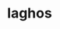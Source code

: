 ---
title: "laghos"
layout: cache
categories: [package, develop]
meta: {"versions": ["3.1"], "compilers": ["gcc@=11.4.0", "gcc@=9.4.0", "oneapi@=2024.2.0"], "oss": ["ubuntu20.04", "ubuntu22.04"], "platforms": ["linux"], "targets": ["neoverse_v1", "neoverse_v2", "ppc64le", "x86_64_v3"], "stacks": ["e4s", "e4s-neoverse-v2", "e4s-neoverse_v1", "e4s-oneapi", "e4s-power", "root"], "num_specs": 40, "num_specs_by_stack": {"e4s-power": 8, "root": 40, "e4s-neoverse_v1": 8, "e4s-neoverse-v2": 8, "e4s": 8, "e4s-oneapi": 8}}
spec_details: [{"hash": "ty5wi5nzosb4w7ijodcy43tnizfvmlgf", "compiler": "gcc@=9.4.0", "versions": ["3.1"], "os": "ubuntu20.04", "platform": "linux", "target": "ppc64le", "variants": ["build_system=makefile", "+metis", "~ofast", "patches=e783a71"], "stacks": ["e4s-power", "root"], "size": "-", "tarball": "https://binaries.spack.io/develop/build_cache/linux-ubuntu20.04-ppc64le/gcc-9.4.0/laghos-3.1/linux-ubuntu20.04-ppc64le-gcc-9.4.0-laghos-3.1-ty5wi5nzosb4w7ijodcy43tnizfvmlgf.spack"}, {"hash": "3lvfmm65zvannfdzbbtrqenk7gniiwss", "compiler": "gcc@=9.4.0", "versions": ["3.1"], "os": "ubuntu20.04", "platform": "linux", "target": "ppc64le", "variants": ["build_system=makefile", "+metis", "~ofast", "patches=e783a71"], "stacks": ["e4s-power", "root"], "size": "-", "tarball": "https://binaries.spack.io/develop/build_cache/linux-ubuntu20.04-ppc64le/gcc-9.4.0/laghos-3.1/linux-ubuntu20.04-ppc64le-gcc-9.4.0-laghos-3.1-3lvfmm65zvannfdzbbtrqenk7gniiwss.spack"}, {"hash": "56k2i7znrfq5oawqjn7npf77ohy2jhlf", "compiler": "gcc@=9.4.0", "versions": ["3.1"], "os": "ubuntu20.04", "platform": "linux", "target": "ppc64le", "variants": ["build_system=makefile", "+metis", "~ofast", "patches=e783a71"], "stacks": ["e4s-power", "root"], "size": "-", "tarball": "https://binaries.spack.io/develop/build_cache/linux-ubuntu20.04-ppc64le/gcc-9.4.0/laghos-3.1/linux-ubuntu20.04-ppc64le-gcc-9.4.0-laghos-3.1-56k2i7znrfq5oawqjn7npf77ohy2jhlf.spack"}, {"hash": "4dpqqohmebrvzqesdy4hrsmz3hutspxk", "compiler": "gcc@=9.4.0", "versions": ["3.1"], "os": "ubuntu20.04", "platform": "linux", "target": "ppc64le", "variants": ["build_system=makefile", "+metis", "~ofast", "patches=e783a71"], "stacks": ["e4s-power", "root"], "size": "-", "tarball": "https://binaries.spack.io/develop/build_cache/linux-ubuntu20.04-ppc64le/gcc-9.4.0/laghos-3.1/linux-ubuntu20.04-ppc64le-gcc-9.4.0-laghos-3.1-4dpqqohmebrvzqesdy4hrsmz3hutspxk.spack"}, {"hash": "7hbgb3za624x2m22dvk6dwb5iwxn2yfg", "compiler": "gcc@=9.4.0", "versions": ["3.1"], "os": "ubuntu20.04", "platform": "linux", "target": "ppc64le", "variants": ["build_system=makefile", "+metis", "~ofast", "patches=e783a71"], "stacks": ["e4s-power", "root"], "size": "-", "tarball": "https://binaries.spack.io/develop/build_cache/linux-ubuntu20.04-ppc64le/gcc-9.4.0/laghos-3.1/linux-ubuntu20.04-ppc64le-gcc-9.4.0-laghos-3.1-7hbgb3za624x2m22dvk6dwb5iwxn2yfg.spack"}, {"hash": "orxtd23jo6evrgv6gf2xoqdxgh26liv2", "compiler": "gcc@=9.4.0", "versions": ["3.1"], "os": "ubuntu20.04", "platform": "linux", "target": "ppc64le", "variants": ["build_system=makefile", "+metis", "~ofast", "patches=e783a71"], "stacks": ["e4s-power", "root"], "size": "-", "tarball": "https://binaries.spack.io/develop/build_cache/linux-ubuntu20.04-ppc64le/gcc-9.4.0/laghos-3.1/linux-ubuntu20.04-ppc64le-gcc-9.4.0-laghos-3.1-orxtd23jo6evrgv6gf2xoqdxgh26liv2.spack"}, {"hash": "spaef2wcgamicz5gab2aat4gq22g2ydy", "compiler": "gcc@=9.4.0", "versions": ["3.1"], "os": "ubuntu20.04", "platform": "linux", "target": "ppc64le", "variants": ["build_system=makefile", "+metis", "~ofast", "patches=e783a71"], "stacks": ["e4s-power", "root"], "size": "-", "tarball": "https://binaries.spack.io/develop/build_cache/linux-ubuntu20.04-ppc64le/gcc-9.4.0/laghos-3.1/linux-ubuntu20.04-ppc64le-gcc-9.4.0-laghos-3.1-spaef2wcgamicz5gab2aat4gq22g2ydy.spack"}, {"hash": "l2r63xi77w67ukqctiprnwopu33ajujy", "compiler": "gcc@=9.4.0", "versions": ["3.1"], "os": "ubuntu20.04", "platform": "linux", "target": "ppc64le", "variants": ["build_system=makefile", "+metis", "~ofast", "patches=e783a71"], "stacks": ["e4s-power", "root"], "size": "-", "tarball": "https://binaries.spack.io/develop/build_cache/linux-ubuntu20.04-ppc64le/gcc-9.4.0/laghos-3.1/linux-ubuntu20.04-ppc64le-gcc-9.4.0-laghos-3.1-l2r63xi77w67ukqctiprnwopu33ajujy.spack"}, {"hash": "adjojt7izykpvhfl3gdilqj4pax2ooqc", "compiler": "gcc@=11.4.0", "versions": ["3.1"], "os": "ubuntu22.04", "platform": "linux", "target": "neoverse_v1", "variants": ["build_system=makefile", "+metis", "~ofast", "patches=e783a71"], "stacks": ["e4s-neoverse_v1", "root"], "size": "-", "tarball": "https://binaries.spack.io/develop/build_cache/linux-ubuntu22.04-neoverse_v1/gcc-11.4.0/laghos-3.1/linux-ubuntu22.04-neoverse_v1-gcc-11.4.0-laghos-3.1-adjojt7izykpvhfl3gdilqj4pax2ooqc.spack"}, {"hash": "bnnq3z3z3gdeirfzkeitjvm4apwvsstc", "compiler": "gcc@=11.4.0", "versions": ["3.1"], "os": "ubuntu22.04", "platform": "linux", "target": "neoverse_v1", "variants": ["build_system=makefile", "+metis", "~ofast", "patches=e783a71"], "stacks": ["e4s-neoverse_v1", "root"], "size": "-", "tarball": "https://binaries.spack.io/develop/build_cache/linux-ubuntu22.04-neoverse_v1/gcc-11.4.0/laghos-3.1/linux-ubuntu22.04-neoverse_v1-gcc-11.4.0-laghos-3.1-bnnq3z3z3gdeirfzkeitjvm4apwvsstc.spack"}, {"hash": "cmco6prazkrwdscvlcguogc6rh6patrm", "compiler": "gcc@=11.4.0", "versions": ["3.1"], "os": "ubuntu22.04", "platform": "linux", "target": "neoverse_v1", "variants": ["build_system=makefile", "+metis", "~ofast", "patches=e783a71"], "stacks": ["e4s-neoverse_v1", "root"], "size": "-", "tarball": "https://binaries.spack.io/develop/build_cache/linux-ubuntu22.04-neoverse_v1/gcc-11.4.0/laghos-3.1/linux-ubuntu22.04-neoverse_v1-gcc-11.4.0-laghos-3.1-cmco6prazkrwdscvlcguogc6rh6patrm.spack"}, {"hash": "pmc3ddlekchqyr4csxvtem2kgzyfx3pd", "compiler": "gcc@=11.4.0", "versions": ["3.1"], "os": "ubuntu22.04", "platform": "linux", "target": "neoverse_v1", "variants": ["build_system=makefile", "+metis", "~ofast", "patches=e783a71"], "stacks": ["e4s-neoverse_v1", "root"], "size": "-", "tarball": "https://binaries.spack.io/develop/build_cache/linux-ubuntu22.04-neoverse_v1/gcc-11.4.0/laghos-3.1/linux-ubuntu22.04-neoverse_v1-gcc-11.4.0-laghos-3.1-pmc3ddlekchqyr4csxvtem2kgzyfx3pd.spack"}, {"hash": "osr4lmmxdjxnkshbc6ch72butb6bmi54", "compiler": "gcc@=11.4.0", "versions": ["3.1"], "os": "ubuntu22.04", "platform": "linux", "target": "neoverse_v1", "variants": ["build_system=makefile", "+metis", "~ofast", "patches=e783a71"], "stacks": ["e4s-neoverse_v1", "root"], "size": "-", "tarball": "https://binaries.spack.io/develop/build_cache/linux-ubuntu22.04-neoverse_v1/gcc-11.4.0/laghos-3.1/linux-ubuntu22.04-neoverse_v1-gcc-11.4.0-laghos-3.1-osr4lmmxdjxnkshbc6ch72butb6bmi54.spack"}, {"hash": "4oyqp6673bdtuus6rbxshegbxfnumwuz", "compiler": "gcc@=11.4.0", "versions": ["3.1"], "os": "ubuntu22.04", "platform": "linux", "target": "neoverse_v1", "variants": ["build_system=makefile", "+metis", "~ofast", "patches=e783a71"], "stacks": ["e4s-neoverse_v1", "root"], "size": "-", "tarball": "https://binaries.spack.io/develop/build_cache/linux-ubuntu22.04-neoverse_v1/gcc-11.4.0/laghos-3.1/linux-ubuntu22.04-neoverse_v1-gcc-11.4.0-laghos-3.1-4oyqp6673bdtuus6rbxshegbxfnumwuz.spack"}, {"hash": "ycc7acc3pqjd4tssltnan74cizff5d7l", "compiler": "gcc@=11.4.0", "versions": ["3.1"], "os": "ubuntu22.04", "platform": "linux", "target": "neoverse_v1", "variants": ["build_system=makefile", "+metis", "~ofast", "patches=e783a71"], "stacks": ["e4s-neoverse_v1", "root"], "size": "-", "tarball": "https://binaries.spack.io/develop/build_cache/linux-ubuntu22.04-neoverse_v1/gcc-11.4.0/laghos-3.1/linux-ubuntu22.04-neoverse_v1-gcc-11.4.0-laghos-3.1-ycc7acc3pqjd4tssltnan74cizff5d7l.spack"}, {"hash": "f7zecqu2xzqmh4cpklsgujsem7c5pv3d", "compiler": "gcc@=11.4.0", "versions": ["3.1"], "os": "ubuntu22.04", "platform": "linux", "target": "neoverse_v1", "variants": ["build_system=makefile", "+metis", "~ofast", "patches=e783a71"], "stacks": ["e4s-neoverse_v1", "root"], "size": "-", "tarball": "https://binaries.spack.io/develop/build_cache/linux-ubuntu22.04-neoverse_v1/gcc-11.4.0/laghos-3.1/linux-ubuntu22.04-neoverse_v1-gcc-11.4.0-laghos-3.1-f7zecqu2xzqmh4cpklsgujsem7c5pv3d.spack"}, {"hash": "zvs4anmtjzmkqkya2prz63e5bnu7maws", "compiler": "gcc@=11.4.0", "versions": ["3.1"], "os": "ubuntu22.04", "platform": "linux", "target": "neoverse_v2", "variants": ["build_system=makefile", "+metis", "~ofast", "patches=e783a71"], "stacks": ["e4s-neoverse-v2", "root"], "size": "-", "tarball": "https://binaries.spack.io/develop/build_cache/linux-ubuntu22.04-neoverse_v2/gcc-11.4.0/laghos-3.1/linux-ubuntu22.04-neoverse_v2-gcc-11.4.0-laghos-3.1-zvs4anmtjzmkqkya2prz63e5bnu7maws.spack"}, {"hash": "xohgynthf7xo4eufwvdohtp2j74omljl", "compiler": "gcc@=11.4.0", "versions": ["3.1"], "os": "ubuntu22.04", "platform": "linux", "target": "neoverse_v2", "variants": ["build_system=makefile", "+metis", "~ofast", "patches=e783a71"], "stacks": ["e4s-neoverse-v2", "root"], "size": "-", "tarball": "https://binaries.spack.io/develop/build_cache/linux-ubuntu22.04-neoverse_v2/gcc-11.4.0/laghos-3.1/linux-ubuntu22.04-neoverse_v2-gcc-11.4.0-laghos-3.1-xohgynthf7xo4eufwvdohtp2j74omljl.spack"}, {"hash": "qdvm5rdf7kejzpxiin2of3mzpdprf4we", "compiler": "gcc@=11.4.0", "versions": ["3.1"], "os": "ubuntu22.04", "platform": "linux", "target": "neoverse_v2", "variants": ["build_system=makefile", "+metis", "~ofast", "patches=e783a71"], "stacks": ["e4s-neoverse-v2", "root"], "size": "-", "tarball": "https://binaries.spack.io/develop/build_cache/linux-ubuntu22.04-neoverse_v2/gcc-11.4.0/laghos-3.1/linux-ubuntu22.04-neoverse_v2-gcc-11.4.0-laghos-3.1-qdvm5rdf7kejzpxiin2of3mzpdprf4we.spack"}, {"hash": "thtytbkm37higz72prdz525kwrn4gp7o", "compiler": "gcc@=11.4.0", "versions": ["3.1"], "os": "ubuntu22.04", "platform": "linux", "target": "neoverse_v2", "variants": ["build_system=makefile", "+metis", "~ofast", "patches=e783a71"], "stacks": ["e4s-neoverse-v2", "root"], "size": "-", "tarball": "https://binaries.spack.io/develop/build_cache/linux-ubuntu22.04-neoverse_v2/gcc-11.4.0/laghos-3.1/linux-ubuntu22.04-neoverse_v2-gcc-11.4.0-laghos-3.1-thtytbkm37higz72prdz525kwrn4gp7o.spack"}, {"hash": "k5bvlcvz2kexv3vd6ccgylmfrww6ir2j", "compiler": "gcc@=11.4.0", "versions": ["3.1"], "os": "ubuntu22.04", "platform": "linux", "target": "neoverse_v2", "variants": ["build_system=makefile", "+metis", "~ofast", "patches=e783a71"], "stacks": ["e4s-neoverse-v2", "root"], "size": "-", "tarball": "https://binaries.spack.io/develop/build_cache/linux-ubuntu22.04-neoverse_v2/gcc-11.4.0/laghos-3.1/linux-ubuntu22.04-neoverse_v2-gcc-11.4.0-laghos-3.1-k5bvlcvz2kexv3vd6ccgylmfrww6ir2j.spack"}, {"hash": "thcf2lslwado2zdqbkabkaadgi2fp6wd", "compiler": "gcc@=11.4.0", "versions": ["3.1"], "os": "ubuntu22.04", "platform": "linux", "target": "neoverse_v2", "variants": ["build_system=makefile", "+metis", "~ofast", "patches=e783a71"], "stacks": ["e4s-neoverse-v2", "root"], "size": "-", "tarball": "https://binaries.spack.io/develop/build_cache/linux-ubuntu22.04-neoverse_v2/gcc-11.4.0/laghos-3.1/linux-ubuntu22.04-neoverse_v2-gcc-11.4.0-laghos-3.1-thcf2lslwado2zdqbkabkaadgi2fp6wd.spack"}, {"hash": "aa5dhgfbooqn22scvnv3iaufglv6nbc2", "compiler": "gcc@=11.4.0", "versions": ["3.1"], "os": "ubuntu22.04", "platform": "linux", "target": "neoverse_v2", "variants": ["build_system=makefile", "+metis", "~ofast", "patches=e783a71"], "stacks": ["e4s-neoverse-v2", "root"], "size": "-", "tarball": "https://binaries.spack.io/develop/build_cache/linux-ubuntu22.04-neoverse_v2/gcc-11.4.0/laghos-3.1/linux-ubuntu22.04-neoverse_v2-gcc-11.4.0-laghos-3.1-aa5dhgfbooqn22scvnv3iaufglv6nbc2.spack"}, {"hash": "iibgnmqztjlkzx52oi6sjuyucoadg3vh", "compiler": "gcc@=11.4.0", "versions": ["3.1"], "os": "ubuntu22.04", "platform": "linux", "target": "neoverse_v2", "variants": ["build_system=makefile", "+metis", "~ofast", "patches=e783a71"], "stacks": ["e4s-neoverse-v2", "root"], "size": "-", "tarball": "https://binaries.spack.io/develop/build_cache/linux-ubuntu22.04-neoverse_v2/gcc-11.4.0/laghos-3.1/linux-ubuntu22.04-neoverse_v2-gcc-11.4.0-laghos-3.1-iibgnmqztjlkzx52oi6sjuyucoadg3vh.spack"}, {"hash": "crh3ewf3dtfzp2m3lettmjhdxgeqhfhv", "compiler": "gcc@=11.4.0", "versions": ["3.1"], "os": "ubuntu22.04", "platform": "linux", "target": "x86_64_v3", "variants": ["build_system=makefile", "+metis", "~ofast", "patches=e783a71"], "stacks": ["e4s", "root"], "size": "-", "tarball": "https://binaries.spack.io/develop/build_cache/linux-ubuntu22.04-x86_64_v3/gcc-11.4.0/laghos-3.1/linux-ubuntu22.04-x86_64_v3-gcc-11.4.0-laghos-3.1-crh3ewf3dtfzp2m3lettmjhdxgeqhfhv.spack"}, {"hash": "36hrhbvz5lkf4prpmfjujdigm5plx3zz", "compiler": "gcc@=11.4.0", "versions": ["3.1"], "os": "ubuntu22.04", "platform": "linux", "target": "x86_64_v3", "variants": ["build_system=makefile", "+metis", "~ofast", "patches=e783a71"], "stacks": ["e4s", "root"], "size": "-", "tarball": "https://binaries.spack.io/develop/build_cache/linux-ubuntu22.04-x86_64_v3/gcc-11.4.0/laghos-3.1/linux-ubuntu22.04-x86_64_v3-gcc-11.4.0-laghos-3.1-36hrhbvz5lkf4prpmfjujdigm5plx3zz.spack"}, {"hash": "dsg64jdzrst7dsh5lfn4zajqawdcaigy", "compiler": "gcc@=11.4.0", "versions": ["3.1"], "os": "ubuntu22.04", "platform": "linux", "target": "x86_64_v3", "variants": ["build_system=makefile", "+metis", "~ofast", "patches=e783a71"], "stacks": ["e4s", "root"], "size": "-", "tarball": "https://binaries.spack.io/develop/build_cache/linux-ubuntu22.04-x86_64_v3/gcc-11.4.0/laghos-3.1/linux-ubuntu22.04-x86_64_v3-gcc-11.4.0-laghos-3.1-dsg64jdzrst7dsh5lfn4zajqawdcaigy.spack"}, {"hash": "fkapy63jgdlelvdn7wr5wxdd5ipsqwgu", "compiler": "gcc@=11.4.0", "versions": ["3.1"], "os": "ubuntu22.04", "platform": "linux", "target": "x86_64_v3", "variants": ["build_system=makefile", "+metis", "~ofast", "patches=e783a71"], "stacks": ["e4s", "root"], "size": "-", "tarball": "https://binaries.spack.io/develop/build_cache/linux-ubuntu22.04-x86_64_v3/gcc-11.4.0/laghos-3.1/linux-ubuntu22.04-x86_64_v3-gcc-11.4.0-laghos-3.1-fkapy63jgdlelvdn7wr5wxdd5ipsqwgu.spack"}, {"hash": "ef62kpvn4hk3rhzgoq6s2dssamxyucvl", "compiler": "gcc@=11.4.0", "versions": ["3.1"], "os": "ubuntu22.04", "platform": "linux", "target": "x86_64_v3", "variants": ["build_system=makefile", "+metis", "~ofast", "patches=e783a71"], "stacks": ["e4s", "root"], "size": "-", "tarball": "https://binaries.spack.io/develop/build_cache/linux-ubuntu22.04-x86_64_v3/gcc-11.4.0/laghos-3.1/linux-ubuntu22.04-x86_64_v3-gcc-11.4.0-laghos-3.1-ef62kpvn4hk3rhzgoq6s2dssamxyucvl.spack"}, {"hash": "cyge2ij6ozuk7zm4gwkr3pmiusbyhnm2", "compiler": "gcc@=11.4.0", "versions": ["3.1"], "os": "ubuntu22.04", "platform": "linux", "target": "x86_64_v3", "variants": ["build_system=makefile", "+metis", "~ofast", "patches=e783a71"], "stacks": ["e4s", "root"], "size": "-", "tarball": "https://binaries.spack.io/develop/build_cache/linux-ubuntu22.04-x86_64_v3/gcc-11.4.0/laghos-3.1/linux-ubuntu22.04-x86_64_v3-gcc-11.4.0-laghos-3.1-cyge2ij6ozuk7zm4gwkr3pmiusbyhnm2.spack"}, {"hash": "jaci74lp3wf7iw7efulmznijkf2cbwsa", "compiler": "gcc@=11.4.0", "versions": ["3.1"], "os": "ubuntu22.04", "platform": "linux", "target": "x86_64_v3", "variants": ["build_system=makefile", "+metis", "~ofast", "patches=e783a71"], "stacks": ["e4s", "root"], "size": "-", "tarball": "https://binaries.spack.io/develop/build_cache/linux-ubuntu22.04-x86_64_v3/gcc-11.4.0/laghos-3.1/linux-ubuntu22.04-x86_64_v3-gcc-11.4.0-laghos-3.1-jaci74lp3wf7iw7efulmznijkf2cbwsa.spack"}, {"hash": "rjsk7wcrcuahsvvpexo2hqyvn7ctqto5", "compiler": "gcc@=11.4.0", "versions": ["3.1"], "os": "ubuntu22.04", "platform": "linux", "target": "x86_64_v3", "variants": ["build_system=makefile", "+metis", "~ofast", "patches=e783a71"], "stacks": ["e4s", "root"], "size": "-", "tarball": "https://binaries.spack.io/develop/build_cache/linux-ubuntu22.04-x86_64_v3/gcc-11.4.0/laghos-3.1/linux-ubuntu22.04-x86_64_v3-gcc-11.4.0-laghos-3.1-rjsk7wcrcuahsvvpexo2hqyvn7ctqto5.spack"}, {"hash": "jzdhwmvbng35ne6wchz57wb2nqv7hz2k", "compiler": "oneapi@=2024.2.0", "versions": ["3.1"], "os": "ubuntu22.04", "platform": "linux", "target": "x86_64_v3", "variants": ["build_system=makefile", "+metis", "~ofast", "patches=e783a71"], "stacks": ["e4s-oneapi", "root"], "size": "-", "tarball": "https://binaries.spack.io/develop/build_cache/linux-ubuntu22.04-x86_64_v3/oneapi-2024.2.0/laghos-3.1/linux-ubuntu22.04-x86_64_v3-oneapi-2024.2.0-laghos-3.1-jzdhwmvbng35ne6wchz57wb2nqv7hz2k.spack"}, {"hash": "fdrkpgz7j5xcd74ovsdfojjmxwnhc3k4", "compiler": "oneapi@=2024.2.0", "versions": ["3.1"], "os": "ubuntu22.04", "platform": "linux", "target": "x86_64_v3", "variants": ["build_system=makefile", "+metis", "~ofast", "patches=e783a71"], "stacks": ["e4s-oneapi", "root"], "size": "-", "tarball": "https://binaries.spack.io/develop/build_cache/linux-ubuntu22.04-x86_64_v3/oneapi-2024.2.0/laghos-3.1/linux-ubuntu22.04-x86_64_v3-oneapi-2024.2.0-laghos-3.1-fdrkpgz7j5xcd74ovsdfojjmxwnhc3k4.spack"}, {"hash": "bhg6cis2dnty22oqnbstbdjt65szfvs7", "compiler": "oneapi@=2024.2.0", "versions": ["3.1"], "os": "ubuntu22.04", "platform": "linux", "target": "x86_64_v3", "variants": ["build_system=makefile", "+metis", "~ofast", "patches=e783a71"], "stacks": ["e4s-oneapi", "root"], "size": "-", "tarball": "https://binaries.spack.io/develop/build_cache/linux-ubuntu22.04-x86_64_v3/oneapi-2024.2.0/laghos-3.1/linux-ubuntu22.04-x86_64_v3-oneapi-2024.2.0-laghos-3.1-bhg6cis2dnty22oqnbstbdjt65szfvs7.spack"}, {"hash": "hivizpox6gbqkmnyflkyvmaoyc4opj24", "compiler": "oneapi@=2024.2.0", "versions": ["3.1"], "os": "ubuntu22.04", "platform": "linux", "target": "x86_64_v3", "variants": ["build_system=makefile", "+metis", "~ofast", "patches=e783a71"], "stacks": ["e4s-oneapi", "root"], "size": "-", "tarball": "https://binaries.spack.io/develop/build_cache/linux-ubuntu22.04-x86_64_v3/oneapi-2024.2.0/laghos-3.1/linux-ubuntu22.04-x86_64_v3-oneapi-2024.2.0-laghos-3.1-hivizpox6gbqkmnyflkyvmaoyc4opj24.spack"}, {"hash": "qsuixvqlkpf6an2kosnsjnvf6yf4rnt3", "compiler": "oneapi@=2024.2.0", "versions": ["3.1"], "os": "ubuntu22.04", "platform": "linux", "target": "x86_64_v3", "variants": ["build_system=makefile", "+metis", "~ofast", "patches=e783a71"], "stacks": ["e4s-oneapi", "root"], "size": "-", "tarball": "https://binaries.spack.io/develop/build_cache/linux-ubuntu22.04-x86_64_v3/oneapi-2024.2.0/laghos-3.1/linux-ubuntu22.04-x86_64_v3-oneapi-2024.2.0-laghos-3.1-qsuixvqlkpf6an2kosnsjnvf6yf4rnt3.spack"}, {"hash": "tksiodcplesw3nd3iep3lkpfufhwciop", "compiler": "oneapi@=2024.2.0", "versions": ["3.1"], "os": "ubuntu22.04", "platform": "linux", "target": "x86_64_v3", "variants": ["build_system=makefile", "+metis", "~ofast", "patches=e783a71"], "stacks": ["e4s-oneapi", "root"], "size": "-", "tarball": "https://binaries.spack.io/develop/build_cache/linux-ubuntu22.04-x86_64_v3/oneapi-2024.2.0/laghos-3.1/linux-ubuntu22.04-x86_64_v3-oneapi-2024.2.0-laghos-3.1-tksiodcplesw3nd3iep3lkpfufhwciop.spack"}, {"hash": "xr32pjisuctxmottpypyjcfsoin5yeh5", "compiler": "oneapi@=2024.2.0", "versions": ["3.1"], "os": "ubuntu22.04", "platform": "linux", "target": "x86_64_v3", "variants": ["build_system=makefile", "+metis", "~ofast", "patches=e783a71"], "stacks": ["e4s-oneapi", "root"], "size": "-", "tarball": "https://binaries.spack.io/develop/build_cache/linux-ubuntu22.04-x86_64_v3/oneapi-2024.2.0/laghos-3.1/linux-ubuntu22.04-x86_64_v3-oneapi-2024.2.0-laghos-3.1-xr32pjisuctxmottpypyjcfsoin5yeh5.spack"}, {"hash": "hhxglw23mppbwa2e5oowfcaxgsl5h62u", "compiler": "oneapi@=2024.2.0", "versions": ["3.1"], "os": "ubuntu22.04", "platform": "linux", "target": "x86_64_v3", "variants": ["build_system=makefile", "+metis", "~ofast", "patches=e783a71"], "stacks": ["e4s-oneapi", "root"], "size": "-", "tarball": "https://binaries.spack.io/develop/build_cache/linux-ubuntu22.04-x86_64_v3/oneapi-2024.2.0/laghos-3.1/linux-ubuntu22.04-x86_64_v3-oneapi-2024.2.0-laghos-3.1-hhxglw23mppbwa2e5oowfcaxgsl5h62u.spack"}]
---
